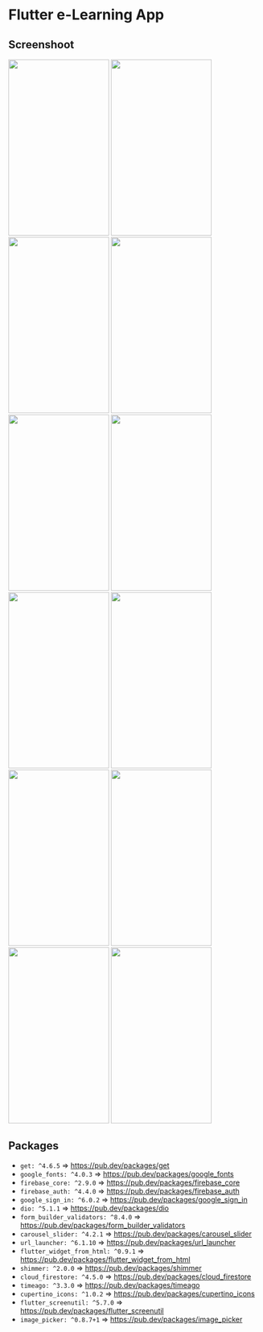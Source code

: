 # Flutter e-Learning App

## Screenshoot
<p float="left">
<img src="https://res.cloudinary.com/dxrioyfam/image/upload/v1681392335/Flutter-E-Learning-App/Screenshot_20230413-172024_x51hnq.jpg" width="200" height="350" alt=""/>
<img src="https://res.cloudinary.com/dxrioyfam/image/upload/v1681392334/Flutter-E-Learning-App/Screenshot_20230413-171729_mb9n0q.jpg" width="200" height="350" alt=""/>
<img src="https://res.cloudinary.com/dxrioyfam/image/upload/v1681392335/Flutter-E-Learning-App/Screenshot_20230413-173129_ecuhgw.jpg" width="200" height="350" alt=""/>
<img src="https://res.cloudinary.com/dxrioyfam/image/upload/v1681392336/Flutter-E-Learning-App/Screenshot_20230413-173139_xszep5.jpg" width="200" height="350" alt=""/>
<img src="https://res.cloudinary.com/dxrioyfam/image/upload/v1681392336/Flutter-E-Learning-App/Screenshot_20230413-173151_cmftum.jpg" width="200" height="350" alt=""/>
<img src="https://res.cloudinary.com/dxrioyfam/image/upload/v1681392337/Flutter-E-Learning-App/Screenshot_20230413-173318_i5kqd5.jpg" width="200" height="350" alt=""/>
<img src="https://res.cloudinary.com/dxrioyfam/image/upload/v1681392339/Flutter-E-Learning-App/Screenshot_20230413-174007_ihklrj.jpg" width="200" height="350" alt=""/>
<img src="https://res.cloudinary.com/dxrioyfam/image/upload/v1681392337/Flutter-E-Learning-App/Screenshot_20230413-174011_fv7ceo.jpg" width="200" height="350" alt=""/>
<img src="https://res.cloudinary.com/dxrioyfam/image/upload/v1681392337/Flutter-E-Learning-App/Screenshot_20230413-174402_s1v4c1.jpg" width="200" height="350" alt=""/>
<img src="https://res.cloudinary.com/dxrioyfam/image/upload/v1681392334/Flutter-E-Learning-App/Screenshot_20230413-173033_ezisfx.jpg" width="200" height="350" alt=""/>
<img src="https://res.cloudinary.com/dxrioyfam/image/upload/v1681392335/Flutter-E-Learning-App/Screenshot_20230413-173050_trf5a9.jpg" width="200" height="350" alt=""/>
<img src="https://res.cloudinary.com/dxrioyfam/image/upload/v1681392337/Flutter-E-Learning-App/Screenshot_20230413-174443_hpfvkg.jpg" width="200" height="350" alt=""/>
</p>

## Packages
- `get: ^4.6.5` => https://pub.dev/packages/get
- `google_fonts: ^4.0.3` => https://pub.dev/packages/google_fonts
- `firebase_core: ^2.9.0` => https://pub.dev/packages/firebase_core
- `firebase_auth: ^4.4.0` => https://pub.dev/packages/firebase_auth
- `google_sign_in: ^6.0.2` => https://pub.dev/packages/google_sign_in
- `dio: ^5.1.1` => https://pub.dev/packages/dio
- `form_builder_validators: ^8.4.0` => https://pub.dev/packages/form_builder_validators
- `carousel_slider: ^4.2.1` => https://pub.dev/packages/carousel_slider
- `url_launcher: ^6.1.10` => https://pub.dev/packages/url_launcher
- `flutter_widget_from_html: ^0.9.1` => https://pub.dev/packages/flutter_widget_from_html
- `shimmer: ^2.0.0` => https://pub.dev/packages/shimmer
- `cloud_firestore: ^4.5.0` => https://pub.dev/packages/cloud_firestore
- `timeago: ^3.3.0` => https://pub.dev/packages/timeago
- `cupertino_icons: ^1.0.2` => https://pub.dev/packages/cupertino_icons
- `flutter_screenutil: ^5.7.0` => https://pub.dev/packages/flutter_screenutil
- `image_picker: ^0.8.7+1` => https://pub.dev/packages/image_picker